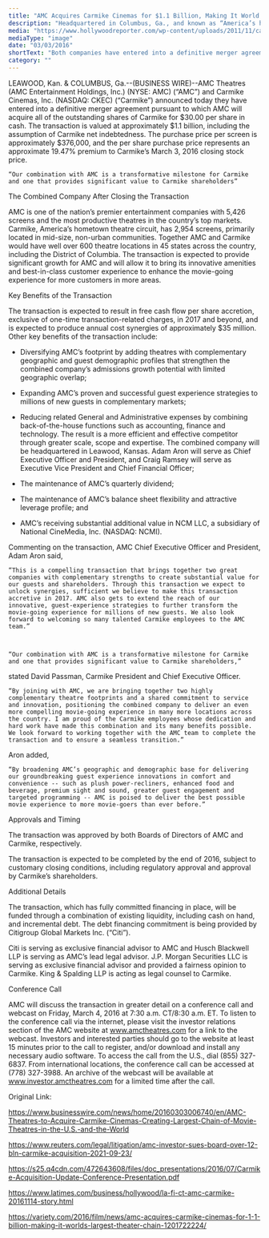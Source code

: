 ```yaml
---
title: "AMC Acquires Carmike Cinemas for $1.1 Billion, Making It World’s Largest Theater Chain"
description: "Headquartered in Columbus, Ga., and known as “America’s hometown theatre circuit,” Carmike is the fourth-largest exhibitor in the country, with 2,954 screens to AMC’s 5,426 screens. Together AMC and Carmike would have well over 600 theater locations in 45 states across the country, including the District of Columbia."
media: "https://www.hollywoodreporter.com/wp-content/uploads/2011/11/carmike_cinemas_exterior_a_l.jpg?w=2000&h=1126&crop=1"
mediaType: "image"
date: "03/03/2016"
shortText: "Both companies have entered into a definitive merger agreement pursuant to which AMC will acquire all of the outstanding shares of Carmike for $30.00 per share in cash. The transaction is valued at approximately $1.1 billion, including the assumption of Carmike net indebtedness. The purchase price per screen is approximately $376,000, and the per share purchase price represents an approximate 19.47% premium to Carmike’s March 3, 2016 closing stock price. The transaction, which has fully committed financing in place, will be funded through a combination of existing liquidity, including cash on hand, and incremental debt. The debt financing commitment is being provided by Citigroup Global Markets Inc. (“Citi”)."
category: ""
---
```


LEAWOOD, Kan. & COLUMBUS, Ga.--(BUSINESS WIRE)--AMC Theatres (AMC Entertainment Holdings, Inc.) (NYSE: AMC) (“AMC”) and Carmike Cinemas, Inc. (NASDAQ: CKEC) (“Carmike”) announced today they have entered into a definitive merger agreement pursuant to which AMC will acquire all of the outstanding shares of Carmike for $30.00 per share in cash. The transaction is valued at approximately $1.1 billion, including the assumption of Carmike net indebtedness. The purchase price per screen is approximately $376,000, and the per share purchase price represents an approximate 19.47% premium to Carmike’s March 3, 2016 closing stock price.



    “Our combination with AMC is a transformative milestone for Carmike and one that provides significant value to Carmike shareholders”





The Combined Company After Closing the Transaction



AMC is one of the nation’s premier entertainment companies with 5,426 screens and the most productive theatres in the country’s top markets. Carmike, America’s hometown theatre circuit, has 2,954 screens, primarily located in mid-size, non-urban communities. Together AMC and Carmike would have well over 600 theatre locations in 45 states across the country, including the District of Columbia. The transaction is expected to provide significant growth for AMC and will allow it to bring its innovative amenities and best-in-class customer experience to enhance the movie-going experience for more customers in more areas.



Key Benefits of the Transaction



The transaction is expected to result in free cash flow per share accretion, exclusive of one-time transaction-related charges, in 2017 and beyond, and is expected to produce annual cost synergies of approximately $35 million. Other key benefits of the transaction include:

- Diversifying AMC’s footprint by adding theatres with complementary geographic and guest demographic profiles that strengthen the combined company’s admissions growth potential with limited geographic overlap;

- Expanding AMC’s proven and successful guest experience strategies to millions of new guests in complementary markets;

- Reducing related General and Administrative expenses by combining back-of-the-house functions such as accounting, finance and technology. The result is a more efficient and effective competitor through greater scale, scope and expertise. The combined company will be headquartered in Leawood, Kansas. Adam Aron will serve as Chief Executive Officer and President, and Craig Ramsey will serve as Executive Vice President and Chief Financial Officer;

- The maintenance of AMC’s quarterly dividend;

- The maintenance of AMC’s balance sheet flexibility and attractive leverage profile; and

- AMC’s receiving substantial additional value in NCM LLC, a subsidiary of National CineMedia, Inc. (NASDAQ: NCMI).



Commenting on the transaction, AMC Chief Executive Officer and President, Adam Aron said, 

    

    “This is a compelling transaction that brings together two great companies with complementary strengths to create substantial value for our guests and shareholders. Through this transaction we expect to unlock synergies, sufficient we believe to make this transaction accretive in 2017. AMC also gets to extend the reach of our innovative, guest-experience strategies to further transform the movie-going experience for millions of new guests. We also look forward to welcoming so many talented Carmike employees to the AMC team.”



    “Our combination with AMC is a transformative milestone for Carmike and one that provides significant value to Carmike shareholders,” 

    

stated David Passman, Carmike President and Chief Executive Officer. 



    “By joining with AMC, we are bringing together two highly complementary theatre footprints and a shared commitment to service and innovation, positioning the combined company to deliver an even more compelling movie-going experience in many more locations across the country. I am proud of the Carmike employees whose dedication and hard work have made this combination and its many benefits possible. We look forward to working together with the AMC team to complete the transaction and to ensure a seamless transition.”



Aron added, 



    “By broadening AMC’s geographic and demographic base for delivering our groundbreaking guest experience innovations in comfort and convenience -- such as plush power-recliners, enhanced food and beverage, premium sight and sound, greater guest engagement and targeted programming -- AMC is poised to deliver the best possible movie experience to more movie-goers than ever before.”



Approvals and Timing



The transaction was approved by both Boards of Directors of AMC and Carmike, respectively.



The transaction is expected to be completed by the end of 2016, subject to customary closing conditions, including regulatory approval and approval by Carmike’s shareholders.



Additional Details



The transaction, which has fully committed financing in place, will be funded through a combination of existing liquidity, including cash on hand, and incremental debt. The debt financing commitment is being provided by Citigroup Global Markets Inc. (“Citi”).



Citi is serving as exclusive financial advisor to AMC and Husch Blackwell LLP is serving as AMC’s lead legal advisor. J.P. Morgan Securities LLC is serving as exclusive financial advisor and provided a fairness opinion to Carmike. King & Spalding LLP is acting as legal counsel to Carmike.



Conference Call



AMC will discuss the transaction in greater detail on a conference call and webcast on Friday, March 4, 2016 at 7:30 a.m. CT/8:30 a.m. ET. To listen to the conference call via the internet, please visit the investor relations section of the AMC website at www.amctheatres.com for a link to the webcast. Investors and interested parties should go to the website at least 15 minutes prior to the call to register, and/or download and install any necessary audio software. To access the call from the U.S., dial (855) 327-6837. From international locations, the conference call can be accessed at (778) 327-3988. An archive of the webcast will be available at www.investor.amctheatres.com for a limited time after the call.



Original Link:

https://www.businesswire.com/news/home/20160303006740/en/AMC-Theatres-to-Acquire-Carmike-Cinemas-Creating-Largest-Chain-of-Movie-Theatres-in-the-U.S.-and-the-World



https://www.reuters.com/legal/litigation/amc-investor-sues-board-over-12-bln-carmike-acquisition-2021-09-23/



https://s25.q4cdn.com/472643608/files/doc_presentations/2016/07/Carmike-Acquisition-Update-Conference-Presentation.pdf



https://www.latimes.com/business/hollywood/la-fi-ct-amc-carmike-20161114-story.html



https://variety.com/2016/film/news/amc-acquires-carmike-cinemas-for-1-1-billion-making-it-worlds-largest-theater-chain-1201722224/